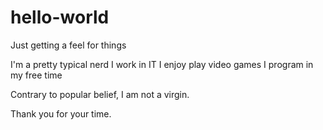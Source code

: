 # hello-world
Just getting a feel for things

I'm a pretty typical nerd
I work in IT
I enjoy play video games
I program in my free time

Contrary to popular belief, I am not a virgin.

Thank you for your time.
